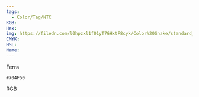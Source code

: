 ```yaml
---
tags:
  - Color/Tag/NTC
RGB:
Hex:
img: https://filedn.com/l0hpzxl1f01yT7GHxtF8cyk/Color%20Snake/standard_csv_to_svg/704F50.svg
CMYK:
HSL:
Name:
---
```

Ferra
```palette
#704F50
```
RGB
